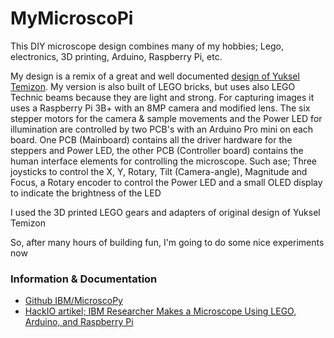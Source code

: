 # MyMicroscoPi
This DIY microscope design combines many of my hobbies; Lego, electronics, 3D printing, Arduino, Raspberry Pi, etc.

My design is a remix of a great and well documented [design of Yuksel Temizon](https://www.hackster.io/news/ibm-researcher-makes-a-microscope-using-lego-arduino-and-raspberry-pi-cbc58cb69a20?utm_source=Hackster+Marketing&utm_campaign=7e2e7b20ec-EMAIL_CAMPAIGN_2019_02_14_02_53_COPY_01&utm_medium=email&utm_term=0_86d76c4d75-7e2e7b20ec-144680307&mc_cid=7e2e7b20ec&mc_eid=ea3c09e980).
My version is also built of LEGO bricks, but uses also LEGO Technic beams because they are light and strong.
For capturing images it uses a Raspberry Pi 3B+ with an 8MP camera and modified lens. The six stepper motors for the camera & sample movements and the Power LED for illumination are controlled by two PCB's with an Arduino Pro mini on each board.
One PCB (Mainboard) contains all the driver hardware for the steppers and Power LED, the other PCB (Controller board) contains the human interface elements for controlling the microscope. Such ase; Three joysticks to control the X, Y, Rotary, Tilt (Camera-angle), Magnitude and Focus, a Rotary encoder to control the Power LED and a small OLED display to indicate the brightness of the LED

I used the 3D printed LEGO gears and adapters of original design of Yuksel Temizon

So, after many hours of building fun, I'm going to do some nice experiments now

### Information & Documentation
* [Github IBM/MicroscoPy](https://github.com/IBM/MicroscoPy)
* [HackIO artikel; IBM Researcher Makes a Microscope Using LEGO, Arduino, and Raspberry Pi](https://www.hackster.io/news/ibm-researcher-makes-a-microscope-using-lego-arduino-and-raspberry-pi-cbc58cb69a20?utm_source=Hackster+Marketing&utm_campaign=7e2e7b20ec-EMAIL_CAMPAIGN_2019_02_14_02_53_COPY_01&utm_medium=email&utm_term=0_86d76c4d75-7e2e7b20ec-144680307&mc_cid=7e2e7b20ec&mc_eid=ea3c09e980)
